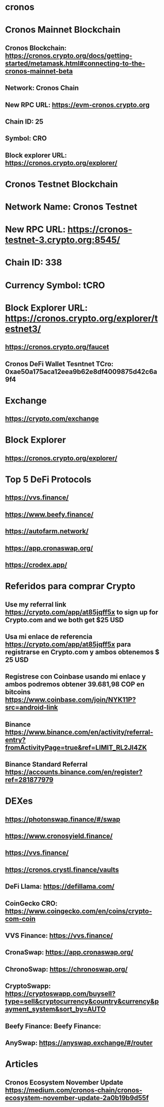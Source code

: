 # cronos

# Cronos Mainnet  Blockchain
## Cronos Blockchain: https://cronos.crypto.org/docs/getting-started/metamask.html#connecting-to-the-cronos-mainnet-beta
## Network: Cronos Chain 
## New RPC URL: https://evm-cronos.crypto.org 
## Chain ID: 25 
## Symbol: CRO 
## Block explorer URL: https://cronos.crypto.org/explorer/ 
# Cronos Testnet Blockchain
# Network Name: Cronos Testnet
# New RPC URL: https://cronos-testnet-3.crypto.org:8545/
# Chain ID: 338
# Currency Symbol: tCRO
# Block Explorer URL: https://cronos.crypto.org/explorer/testnet3/
## https://cronos.crypto.org/faucet
## Cronos DeFi Wallet Tesntnet TCro: 0xae50a175aca12eea9b62e8df4009875d42c6a9f4
# Exchange
## https://crypto.com/exchange
# Block Explorer 
## https://cronos.crypto.org/explorer/
# Top 5 DeFi Protocols
## https://vvs.finance/
## https://www.beefy.finance/
## https://autofarm.network/
## https://app.cronaswap.org/
## https://crodex.app/
# Referidos para comprar Crypto
## Use my referral link https://crypto.com/app/at85jqff5x to sign up for Crypto.com and we both get $25 USD 
## Usa mi enlace de referencia https://crypto.com/app/at85jqff5x para registrarse en Crypto.com y ambos obtenemos $ 25 USD
## Regístrese con Coinbase usando mi enlace y ambos podremos obtener 39.681,98 COP en bitcoins https://www.coinbase.com/join/NYK11P?src=android-link
## Binance https://www.binance.com/en/activity/referral-entry?fromActivityPage=true&ref=LIMIT_RL2JI4ZK
## Binance Standard Referral https://accounts.binance.com/en/register?ref=281877979
# DEXes
## https://photonswap.finance/#/swap
## https://www.cronosyield.finance/
## https://vvs.finance/
## https://cronos.crystl.finance/vaults
## DeFi Llama: https://defillama.com/
## CoinGecko CRO: https://www.coingecko.com/en/coins/crypto-com-coin
## VVS Finance: https://vvs.finance/
## CronaSwap: https://app.cronaswap.org/
## ChronoSwap: https://chronoswap.org/
## CryptoSwapp: https://cryptoswapp.com/buysell?type=sell&cryptocurrency&country&currency&payment_system&sort_by=AUTO
## Beefy Finance: Beefy Finance: 
## AnySwap: https://anyswap.exchange/#/router
# Articles
## Cronos Ecosystem November Update https://medium.com/cronos-chain/cronos-ecosystem-november-update-2a0b19b9d55f
